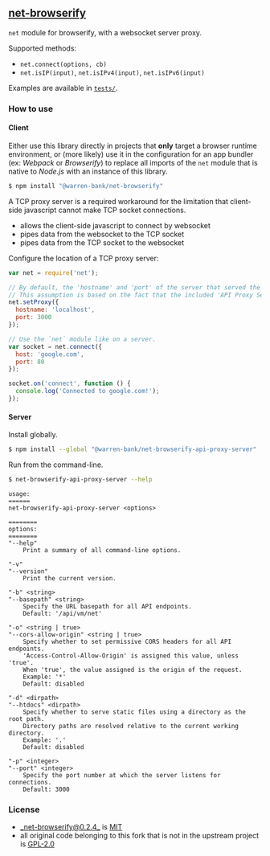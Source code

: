 ## [net-browserify](https://github.com/warren-bank/fork-net-browserify/tree/fork)

`net` module for browserify, with a websocket server proxy.

Supported methods:
* `net.connect(options, cb)`
* `net.isIP(input)`, `net.isIPv4(input)`, `net.isIPv6(input)`

Examples are available in [`tests/`](./tests/).

### How to use

#### Client

Either use this library directly in projects that __only__ target a browser runtime environment,
or (more likely) use it in the configuration for an app bundler (ex: _Webpack_ or _Browserify_)
to replace all imports of the `net` module that is native to _Node.js_ with an instance of this library.
```bash
$ npm install "@warren-bank/net-browserify"
```

A TCP proxy server is a required workaround for the limitation that client-side javascript cannot make TCP socket connections.
* allows the client-side javascript to connect by websocket
* pipes data from the websocket to the TCP socket
* pipes data from the TCP socket to the websocket

Configure the location of a TCP proxy server:
```js
var net = require('net');

// By default, the 'hostname' and 'port' of the server that served the webpage running this client-side code is assumed.
// This assumption is based on the fact that the included 'API Proxy Server' can also serve static files.
net.setProxy({
  hostname: 'localhost',
  port: 3000
});

// Use the `net` module like on a server.
var socket = net.connect({
  host: 'google.com',
  port: 80
});

socket.on('connect', function () {
  console.log('Connected to google.com!');
});
```

#### Server

Install globally.
```bash
$ npm install --global "@warren-bank/net-browserify-api-proxy-server"
```

Run from the command-line.
```bash
$ net-browserify-api-proxy-server --help
```

```text
usage:
======
net-browserify-api-proxy-server <options>

========
options:
========
"--help"
    Print a summary of all command-line options.

"-v"
"--version"
    Print the current version.

"-b" <string>
"--basepath" <string>
    Specify the URL basepath for all API endpoints.
    Default: '/api/vm/net'

"-o" <string | true>
"--cors-allow-origin" <string | true>
    Specify whether to set permissive CORS headers for all API endpoints.
    'Access-Control-Allow-Origin' is assigned this value, unless 'true'.
    When 'true', the value assigned is the origin of the request.
    Example: '*'
    Default: disabled

"-d" <dirpath>
"--htdocs" <dirpath>
    Specify whether to serve static files using a directory as the root path.
    Directory paths are resolved relative to the current working directory.
    Example: '.'
    Default: disabled

"-p" <integer>
"--port" <integer>
    Specify the port number at which the server listens for connections.
    Default: 3000
```

### License

* [_net-browserify@0.2.4_](https://github.com/emersion/net-browserify/blob/8265d15a1a8beddc951bab60f040552f254a3134/package.json#L3) is [MIT](https://github.com/emersion/net-browserify/blob/8265d15a1a8beddc951bab60f040552f254a3134/LICENSE)
* all original code belonging to this fork that is not in the upstream project is [GPL-2.0](https://github.com/warren-bank/fork-net-browserify/blob/fork/LICENSE.txt)
